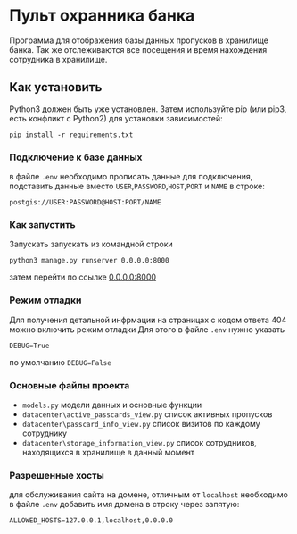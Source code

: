 # Пульт охранника банка

Программа для отображения базы данных пропусков в хранилище банка. Так же отслеживаются все посещения и время нахождения сотрудника в хранилище.

## Как установить

Python3 должен быть уже установлен. Затем используйте pip (или pip3, есть конфликт с Python2) для установки зависимостей:
```
pip install -r requirements.txt
```

### Подключение к базе данных 

в файле `.env` необходимо прописать данные для подключения, подставить данные вместо `USER`,`PASSWORD`,`HOST`,`PORT` и `NAME` в строке:
```
postgis://USER:PASSWORD@HOST:PORT/NAME
```
### Как запустить

Запускать запускать из командной строки 
```
python3 manage.py runserver 0.0.0.0:8000 
```
затем перейти по ссылке [0.0.0.0:8000](http://0.0.0.0:8000/)

### Режим отладки

Для получения детальной инфрмации на страницах с кодом ответа 404 можно включить режим отладки
Для этого в файле `.env` нужно указать 
```
DEBUG=True
```
по умолчанию `DEBUG=False`

### Основные файлы проекта
- `models.py` модели данных и основные функции
- `datacenter\active_passcards_view.py` список активных пропусков
- `datacenter\passcard_info_view.py` список визитов по каждому сотруднику
- `datacenter\storage_information_view.py` список сотрудников, находящихся в хранилище в данный момент

### Разрешенные хосты

для обслуживания сайта на домене, отличным от `localhost` необходимо в файле `.env` добавить имя домена в строку через запятую:
```
ALLOWED_HOSTS=127.0.0.1,localhost,0.0.0.0
```